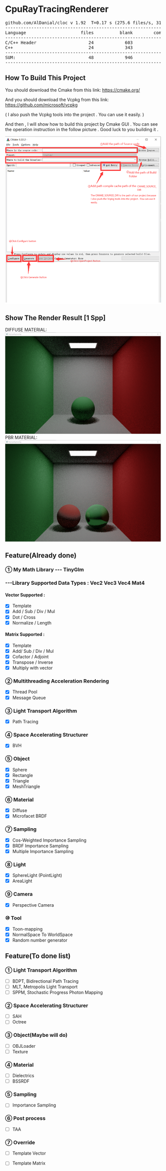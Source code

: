 
# CpuRayTracingRenderer
<pre>
github.com/AlDanial/cloc v 1.92  T=0.17 s (275.6 files/s, 31855.9 lines/s)
-------------------------------------------------------------------------------
Language                     files          blank        comment           code
-------------------------------------------------------------------------------
C/C++ Header                    24            603            263           2809
C++                             24            343            170           1360
-------------------------------------------------------------------------------
SUM:                            48            946            433           4169
-------------------------------------------------------------------------------
</pre>

## How To Build This Project
You should download the Cmake from this link:
https://cmake.org/

And you should download the Vcpkg from this link:
https://github.com/microsoft/vcpkg

( I also push the Vcpkg tools into the project . You can use it easily. )

And then , I will show how to build this project by Cmake GUI . You can see the operation instruction in the follow picture . Good luck to you building it .

![image](https://github.com/1393650770/CpuRayTracingRenderer/blob/main/image/operation_instruction_picture.png)
## Show The Render Result [1 Spp]
DIFFUSE MATERIAL:
![image](https://github.com/1393650770/CpuRayTracingRenderer/blob/main/image/result-Level-DIFFUSE.png)
PBR MATERIAL:
![image](https://github.com/1393650770/CpuRayTracingRenderer/blob/main/image/result-Level-PBR.png)
## Feature(Already done)


### ① My Math Library --- TinyGlm
### ---Library Supported Data Types : Vec2 Vec3 Vec4 Mat4
#### Vector Supported :
 - [x] Template
 - [x] Add / Sub / Div / Mul
 - [x] Dot / Cross
 - [x] Normalize / Length

#### Matrix Supported :
 - [x] Template
 - [x] Add/ Sub / Div / Mul
 - [x] Cofactor / Adjoint
 - [x] Transpose / Inverse
 - [x] Multiply with vector
### ② Multithreading Acceleration Rendering
 - [x] Thread Pool
 - [x] Message Queue
### ③ Light Transport Algorithm
 - [x] Path Tracing
### ④ Space Accelerating Structurer
 - [x] BVH
### ⑤ Object
 - [x] Sphere
 - [x] Rectangle
 - [x] Triangle
 - [x] MeshTriangle
### ⑥ Material
 - [x] Diffuse
 - [x] Microfacet BRDF
### ⑦ Sampling
 - [x] Cos-Weighted Importance Sampling
 - [x] BRDF Importance Sampling
 - [x] Multiple Importance Sampling
### ⑧ Light
 - [x] SphereLight (PointLight)
 - [x] AreaLight
### ⑨ Camera
 - [x] Perspective Camera

### ⑩ Tool
 - [x] Toon-mapping
 - [x] NormalSpace To WorldSpace
 - [x] Random number generator

## Feature(To done list)
### ① Light Transport Algorithm
 - [ ] BDPT, Bidirectional Path Tracing
 - [ ] MLT, Metropolis Light Transport
 - [ ] SPPM, Stochastic Progress Photon Mapping
### ② Space Accelerating Structurer
 - [ ] SAH
 - [ ] Octree
### ③ Object(Maybe will do)
 - [ ] OBJLoader
 - [ ] Texture
### ④ Material
 - [ ] Dielectrics
 - [ ] BSSRDF 
### ⑤ Sampling
 - [ ] Importance Sampling
### ⑥ Post process
 - [ ] TAA
### ⑦ Override
 - [ ] Template Vector
 - [ ] Template Matrix




